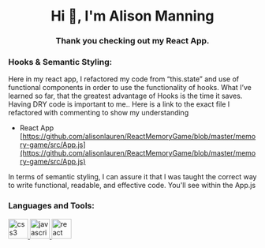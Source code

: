 
<h1 align="center">Hi 👋, I'm Alison Manning</h1>
<h3 align="center">Thank you checking out my React App.</h3>

<h3 align="left">Hooks & Semantic Styling:</h3>
<p align="left"> Here in my react app, I refactored my code from “this.state” and use of functional components in order to use the functionality of hooks. What I’ve learned so far, that the greatest advantage of Hooks is the time it saves. Having DRY code is important to me.. Here is a link to the exact file I refactored with commenting to show my understanding   </p>

- React App [https://github.com/alisonlauren/ReactMemoryGame/blob/master/memory-game/src/App.js](https://github.com/alisonlauren/ReactMemoryGame/blob/master/memory-game/src/App.js)

<p align="left">
In terms of semantic styling, I can assure it that I was taught the correct way to write functional, readable, and effective code. You'll see within the App.js
</p>


<h3 align="left">Languages and Tools:</h3>
<p align="left"> <a href="https://www.w3schools.com/css/" target="_blank"> <img src="https://devicons.github.io/devicon/devicon.git/icons/css3/css3-original-wordmark.svg" alt="css3" width="40" height="40"/> </a> <a href="https://developer.mozilla.org/en-US/docs/Web/JavaScript" target="_blank"> <img src="https://devicons.github.io/devicon/devicon.git/icons/javascript/javascript-original.svg" alt="javascript" width="40" height="40"/> </a> <a href="https://reactjs.org/" target="_blank"> <img src="https://devicons.github.io/devicon/devicon.git/icons/react/react-original-wordmark.svg" alt="react" width="40" height="40"/> </a> </p>
